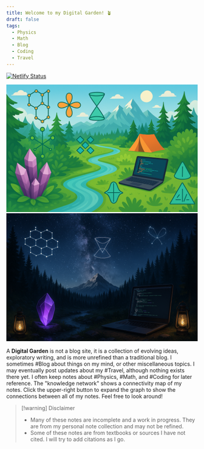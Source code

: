 ```yaml
---
title: Welcome to my Digital Garden! 🪴
draft: false
tags:
  - Physics
  - Math
  - Blog
  - Coding
  - Travel
---
```


[![Netlify Status](https://api.netlify.com/api/v1/badges/adc653c6-8b10-409c-b828-56949fb3a946/deploy-status)](https://app.netlify.com/sites/notestreycole/deploys)

<div class="theme-image">
  <img src="assets/garden-day.png" class="light-img" style="width: 850px; height: 567;"/>
  <img src="assets/garden-night.png" class="dark-img" style="width: 850px; height: 450;" />
</div>

A __Digital Garden__ is not a blog site, it is a collection of evolving ideas, exploratory writing, and is more unrefined than a traditional blog. I sometimes #Blog about things on my mind, or other miscellaneous topics. I may eventually post updates about my #Travel, although nothing exists there yet. I often keep notes about #Physics, #Math, and #Coding for later reference. The "knowledge network" shows a connectivity map of my notes. Click the upper-right button to expand the graph to show the connections between all of my notes. Feel free to look around!

> [!warning] Disclaimer
> - Many of these notes are incomplete and a work in progress. They are from my personal note collection and may not be refined.
> - Some of these notes are from textbooks or sources I have not cited. I will try to add citations as I go.
